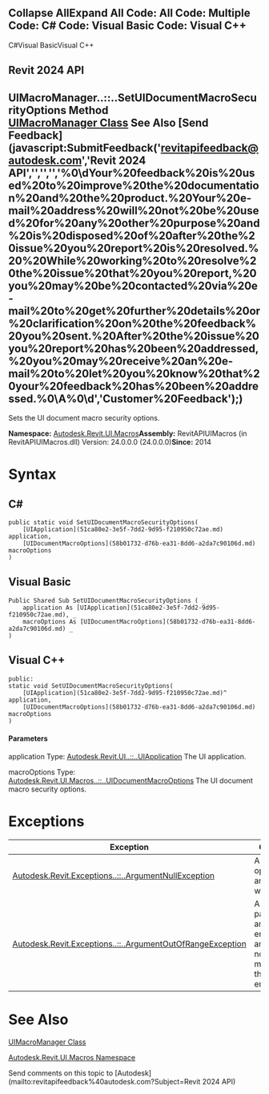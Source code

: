 ﻿

Collapse AllExpand All Code: All Code: Multiple Code: C# Code: Visual Basic Code: Visual C++   
---  
  
C#Visual BasicVisual C++

Revit 2024 API  
---  
UIMacroManager..::..SetUIDocumentMacroSecurityOptions Method   
[UIMacroManager Class](187bf41e-4d8a-ecaf-d5f6-2579f9290681.md) See Also [Send Feedback](javascript:SubmitFeedback\('revitapifeedback@autodesk.com','Revit 2024 API','','','','%0\\dYour%20feedback%20is%20used%20to%20improve%20the%20documentation%20and%20the%20product.%20Your%20e-mail%20address%20will%20not%20be%20used%20for%20any%20other%20purpose%20and%20is%20disposed%20of%20after%20the%20issue%20you%20report%20is%20resolved.%20%20While%20working%20to%20resolve%20the%20issue%20that%20you%20report,%20you%20may%20be%20contacted%20via%20e-mail%20to%20get%20further%20details%20or%20clarification%20on%20the%20feedback%20you%20sent.%20After%20the%20issue%20you%20report%20has%20been%20addressed,%20you%20may%20receive%20an%20e-mail%20to%20let%20you%20know%20that%20your%20feedback%20has%20been%20addressed.%0\\A%0\\d','Customer%20Feedback'\);)  
---  
  
Sets the UI document macro security options. 

**Namespace:** [Autodesk.Revit.UI.Macros](b95f100a-6cb5-12b3-9b2d-01bc661452db.md)**Assembly:** RevitAPIUIMacros (in RevitAPIUIMacros.dll) Version: 24.0.0.0 (24.0.0.0)**Since:** 2014 

# Syntax

C#  
---  
      
    
    public static void SetUIDocumentMacroSecurityOptions(
    	[UIApplication](51ca80e2-3e5f-7dd2-9d95-f210950c72ae.md) application,
    	[UIDocumentMacroOptions](58b01732-d76b-ea31-8dd6-a2da7c90106d.md) macroOptions
    )  
  
Visual Basic  
---  
      
    
    Public Shared Sub SetUIDocumentMacroSecurityOptions ( _
    	application As [UIApplication](51ca80e2-3e5f-7dd2-9d95-f210950c72ae.md), _
    	macroOptions As [UIDocumentMacroOptions](58b01732-d76b-ea31-8dd6-a2da7c90106d.md) _
    )  
  
Visual C++  
---  
      
    
    public:
    static void SetUIDocumentMacroSecurityOptions(
    	[UIApplication](51ca80e2-3e5f-7dd2-9d95-f210950c72ae.md)^ application, 
    	[UIDocumentMacroOptions](58b01732-d76b-ea31-8dd6-a2da7c90106d.md) macroOptions
    )  
  
#### Parameters

application
    Type: [Autodesk.Revit.UI..::..UIApplication](51ca80e2-3e5f-7dd2-9d95-f210950c72ae.md) The UI application. 

macroOptions
    Type: [Autodesk.Revit.UI.Macros..::..UIDocumentMacroOptions](58b01732-d76b-ea31-8dd6-a2da7c90106d.md) The UI document macro security options. 

# Exceptions

| Exception | Condition |
| --- | --- |
| [Autodesk.Revit.Exceptions..::..ArgumentNullException](631e1424-60f4-929b-4e52-dda9dcd26316.md) | A non-optional argument was NULL |
| [Autodesk.Revit.Exceptions..::..ArgumentOutOfRangeException](60f148c9-ece0-a6bb-4e12-bb4a9c8c8a24.md) | A value passed for an enumeration argument is not a member of that enumeration |
  
# See Also

[UIMacroManager Class](187bf41e-4d8a-ecaf-d5f6-2579f9290681.md)

[Autodesk.Revit.UI.Macros Namespace](b95f100a-6cb5-12b3-9b2d-01bc661452db.md)

Send comments on this topic to [Autodesk](mailto:revitapifeedback%40autodesk.com?Subject=Revit 2024 API)